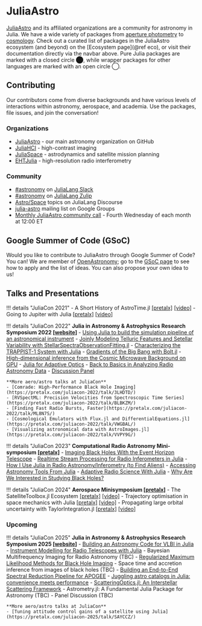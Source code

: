 # JuliaAstro

[JuliaAstro](https://github.com/JuliaAstro) and its affiliated organizations are a community for astronomy in Julia. We have a wide variety of packages from [aperture photometry](https://github.com/juliaastro/Photometry.jl) to [cosmology](https://github.com/juliaastro/Cosmology.jl). Check out a curated list of packages in the JuliaAstro ecosystem (and beyond) on the [Ecosystem page](@ref eco), or visit their documentation directly via the navbar above. Pure Julia packages are marked with a closed circle ⬤, while wrapper packages for other languages are marked with an open circle ◯. 

## Contributing

Our contributors come from diverse backgrounds and have various levels of interactions within astronomy, aerospace, and academia. Use the packages, file issues, and join the conversation!

### Organizations

- [JuliaAstro](https://github.com/juliaastro) - our main astronomy organization on GitHub
- [JuliaHCI](https://github.com/juliahci) - high-contrast imaging
- [JuliaSpace](https://github.com/JuliaSpace) - astrodynamics and satellite mission planning
- [EHTJulia](https://github.com/EHTJulia) - high-resolution radio interferometry

### Community

- [#astronomy](slack://channel?id=CMXU6SD7V&team=T68168MUP) on [JuliaLang Slack](https://julialang.org/slack/)
- [#astronomy](https://julialang.zulipchat.com/#narrow/channel/astronomy) on [JuliaLang Zulip](https://julialang.zulipchat.com/register/)
- [Astro/Space](https://discourse.julialang.org/c/domain/astro) topics on JuliaLang Discourse
- [julia-astro](https://groups.google.com/forum/#!forum/julia-astro) mailing list on Google Groups
- [Monthly JuliaAstro community call](https://julialang.org/community/#events) - Fourth Wednesday of each month at 12:00 ET

## Google Summer of Code (GSoC)

Would you like to contribute to JuliaAstro through Google Summer of Code? You can! We are member of [OpenAstronomy](https://openastronomy.org); go to the [GSoC page](https://openastronomy.org/gsoc/) to see how to apply and the list of ideas. You can also propose your own idea to us!

## Talks and Presentations

!!! details "JuliaCon 2021"
    - A Short History of AstroTime.jl [[pretalx]](https://pretalx.com/juliacon2021/talk/TJ3FNS/) [[video]](https://www.youtube.com/watch?v=HGlsRoy1JxU)
    - Going to Jupiter with Julia [[pretalx]](https://pretalx.com/juliacon2021/talk/BPJ3N7/) [[video]](https://www.youtube.com/watch?v=WnvKaUsGv8w)

!!! details "JuliaCon 2022"
    **Julia in Astronomy & Astrophysics Research Symposium 2022 [[website]](https://eford.github.io/AstroMiniSymposiumAtJuliaCon2022/)**
    - [Using Julia to build the simulation pipeline of an astronomical instrument](https://www.youtube.com/watch?v=vj1uzilanQI&t=102s)
    - [Joinly Modeling Telluric Features and Setellar Variability with StellarSpectraObservationFitting.jl](https://www.youtube.com/watch?v=vj1uzilanQI&t=1138s)
    - [Characterizing the TRAPPIST-1 System with Julia](https://www.youtube.com/watch?v=vj1uzilanQI&t=1977s)
    - [Gradients of the Big Bang with Bolt.jl](https://www.youtube.com/watch?v=vj1uzilanQI&t=3001s)
    - [High-dimensional inference from the Cosmic Microwave Background on GPU](https://www.youtube.com/watch?v=vj1uzilanQI&t=4143s)
    - [Julia for Adaptive Optics](https://www.youtube.com/watch?v=vj1uzilanQI&t=5273s)
    - [Back to Basics in Analyzing Radio Astronomy Data](https://www.youtube.com/watch?v=vj1uzilanQI&t=6087s)
    - [Discussion Panel](https://www.youtube.com/watch?v=vj1uzilanQI&t=7204s)

    **More aero/astro talks at JuliaCon**
    - [Comrade: High-Performance Black Hole Imaging](https://pretalx.com/juliacon-2022/talk/3LHDTD/)
    - [RVSpectML: Precision Velocities from Spectroscopic Time Series](https://pretalx.com/juliacon-2022/talk/BLBKZM/)
    - [Finding Fast Radio Bursts, Faster](https://pretalx.com/juliacon-2022/talk/ML8N7S/)
    - [Cosmological Emulators with Flux.jl and DifferentialEquations.jl](https://pretalx.com/juliacon-2022/talk/VWGBAL/)
    - [Visualizing astronomical data with AstroImages.jl](https://pretalx.com/juliacon-2022/talk/VVPY9G/)

!!! details "JuliaCon 2023"
    **Computational Radio Astronomy Mini-symposium [[pretalx]](https://pretalx.com/juliacon2023/talk/PUY3SP/)**
    - [Imaging Black Holes With the Event Horizon Telescope](https://www.youtube.com/watch?v=AzQCVWFI1bI)
    - [Realtime Stream Processing for Radio Inferometers in Julia](https://www.youtube.com/watch?v=VJObohuy9lU)
    - [How I Use Julia in Radio Astronomy/Inferometry (to Find Aliens)](https://www.youtube.com/watch?v=_sZdWVZeKqI)
    - [Accessing Astronomy Tools From Julia](https://www.youtube.com/watch?v=CX4JowKKa_0)
    - [Adaptive Radio Science With Julia](https://www.youtube.com/watch?v=NmSgl2iLQu8)
    - [Why Are We Interested in Studying Black Holes?](https://www.youtube.com/watch?v=6-J3ED0U5Mk)

!!! details "JuliaCon 2024"
    **Aerospace Minisymposium [[pretalx]](https://juliacon.org/2024/minisymposia/aerospace/)**
    - The SatelliteToolbox.jl Ecosystem [[pretalx]](https://pretalx.com/juliacon2024/talk/9D3TTS/) [[video]](https://www.youtube.com/watch?v=pQZ2qsySrHE)
    - Trajectory optimisation in space mechanics with Julia [[pretalx]](https://pretalx.com/juliacon2024/talk/UXJWXS/) [[video]](https://www.youtube.com/watch?v=a4-wynFTCmk)
    - Propagating large orbital uncertainty with TaylorIntegration.jl [[pretalx]](https://pretalx.com/juliacon2024/talk/SQFY3B/) [[video]](https://www.youtube.com/watch?v=G6uzqwDZCwA)

### Upcoming

!!! details "JuliaCon 2025"
    **Julia in Astronomy & Astrophysics Research Symposium 2025 [[website]](https://eford.github.io/AstroMiniSymposiumAtJuliaCon2025/)**
    - [Building an Astronomy Code for VLBI in Julia](https://pretalx.com/juliacon-2025/talk/NSZLHS/)
    - [Instrument Modelling for Radio Telescopes with Julia](https://pretalx.com/juliacon-2025/talk/Q7XZBZ/)
    - Bayesian Multifrequency Imaging for Radio Astronomy (TBC)
    - [Regularized Maximum Likelihood Methods for Black Hole Imaging](https://pretalx.com/juliacon-2025/talk/AYBT3G/)
    - Space time and accretion inference from images of black holes (TBC)
    - [Building an End-to-End Spectral Reduction Pipeline for APOGEE](https://pretalx.com/juliacon-2025/talk/HYYXTA/)
    - [Juggling astro catalogs in Julia: convenience meets performance](https://pretalx.com/juliacon-2025/talk/TUXFSL/)
    - [ScatteringOptics.jl: An Interstellar Scattering Framework](https://pretalx.com/juliacon-2025/talk/N7ZEMF/)
    - Astrometry.jl: A Fundamental Julia Package for Astronomy (TBC)
    - Panel Discussion (TBC)

    **More aero/astro talks at JuliaCon**
    - [Tuning attitude control gains of a satellite using Julia](https://pretalx.com/juliacon-2025/talk/SAYCCZ/)

